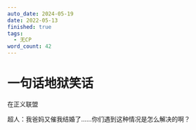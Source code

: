 ```yaml
---
auto_date: 2024-05-19
date: 2022-05-13
finished: true
tags:
  - 无CP
word_count: 42
---
```


# 一句话地狱笑话

在正义联盟

超人：我爸妈又催我结婚了……你们遇到这种情况是怎么解决的啊？
